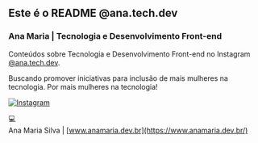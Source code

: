 ## Este é o README @ana.tech.dev 

### Ana Maria | Tecnologia e Desenvolvimento Front-end

Conteúdos sobre Tecnologia e Desenvolvimento Front-end no Instagram [@ana.tech.dev](https://www.instagram.com/ana.tech.dev). <br>

Buscando promover iniciativas para inclusão de mais mulheres na tecnologia. Por mais mulheres na tecnologia!

<a href="https://www.instagram.com/ana.tech.dev/"><img alt="Instagram" src="https://img.shields.io/badge/ana.tech.dev-%23E4405F.svg?style=plastic&logo=Instagram&logoColor=white&color=blue"/></a>

💻 <br>
Ana Maria Silva | [www.anamaria.dev.br](https://www.anamaria.dev.br/)

<!--

**Here are some ideas to get you started:**

🙋‍♀️ A short introduction - what is your organization all about?
🌈 Contribution guidelines - how can the community get involved?
👩‍💻 Useful resources - where can the community find your docs? Is there anything else the community should know?
🍿 Fun facts - what does your team eat for breakfast?
🧙 Remember, you can do mighty things with the power of [Markdown](https://docs.github.com/github/writing-on-github/getting-started-with-writing-and-formatting-on-github/basic-writing-and-formatting-syntax)
-->
